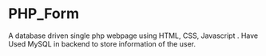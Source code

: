 # PHP_Form
A database driven single php webpage using HTML, CSS, Javascript .
Have Used MySQL in backend to store information of the user.
